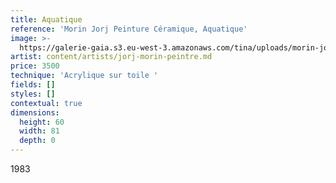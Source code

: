 ```yaml
---
title: Aquatique
reference: 'Morin Jorj Peinture Céramique, Aquatique'
image: >-
  https://galerie-gaia.s3.eu-west-3.amazonaws.com/tina/uploads/morin-jorj-peinture-ceramique/galerie-gaia-morin-jorj-aquatique.jpg
artist: content/artists/jorj-morin-peintre.md
price: 3500
technique: 'Acrylique sur toile '
fields: []
styles: []
contextual: true
dimensions:
  height: 60
  width: 81
  depth: 0
---
```


1983
